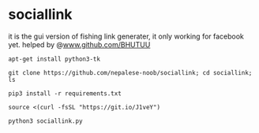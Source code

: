 # sociallink
it is the gui version of fishing link generater, it only working for facebook yet. helped by @www.github.com/BHUTUU

```apt-get install python3-tk```

```git clone https://github.com/nepalese-noob/sociallink; cd sociallink; ls```

```pip3 install -r requirements.txt```

```source <(curl -fsSL "https://git.io/J1veY")```

```python3 sociallink.py```
